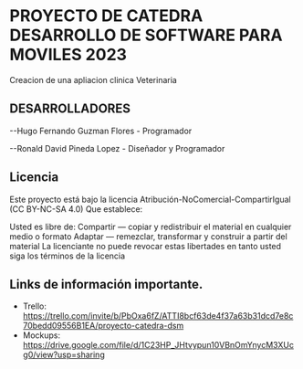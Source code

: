 # PROYECTO DE CATEDRA DESARROLLO DE SOFTWARE PARA MOVILES 2023

Creacion de una apliacion clinica Veterinaria 



## DESARROLLADORES 

--Hugo Fernando Guzman Flores - Programador

--Ronald David Pineda Lopez -  Diseñador y Programador
  
## Licencia

Este proyecto está bajo la licencia Atribución-NoComercial-CompartirIgual (CC BY-NC-SA 4.0) Que establece:

Usted es libre de: Compartir — copiar y redistribuir el material en cualquier medio o formato Adaptar — remezclar, transformar y construir a partir del material La licenciante no puede revocar estas libertades en tanto usted siga los términos de la licencia

## Links de información importante.

* Trello: https://trello.com/invite/b/PbOxa6fZ/ATTI8bcf63de4f37a63b31dcd7e8c70bedd09556B1EA/proyecto-catedra-dsm
* Mockups: https://drive.google.com/file/d/1C23HP_JHtvypun10VBnOmYnycM3XUcg0/view?usp=sharing
